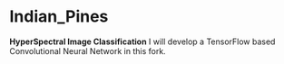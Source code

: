 # Indian_Pines
__HyperSpectral Image Classification__
I will develop a TensorFlow based Convolutional Neural Network in this fork.
